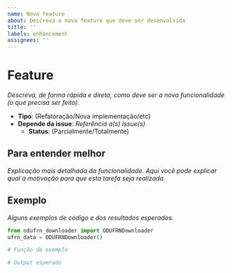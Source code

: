 ```yaml
---
name: Nova feature
about: Descreva a nova feature que deve ser desenvolvida
title: ''
labels: enhancement
assignees: ''
---
```


# Feature
_Descreva, de forma rápida e direta, como deve ser a nova funcionalidade (o que precisa ser feito)._

- **Tipo**: (Refatoração/Nova implementação/etc)
- **Depende da issue**: _Referência a(s) issue(s)_
  - **Status**: (Parcialmente/Totalmente)

## Para entender melhor
_Explicação mais detalhada da funcionalidade._
_Aqui você pode explicar qual a motivação para que esta tarefa seja realizada._

## Exemplo
_Alguns exemplos de código e dos resultados esperados._

```python
from odufrn_downloader import ODUFRNDownloader
ufrn_data = ODUFRNDownloader()

# Função de exemplo

# Output esperado
```

